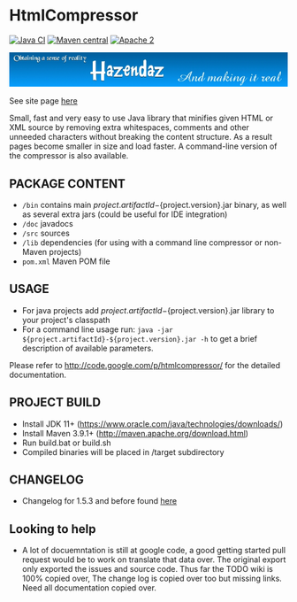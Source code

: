 # HtmlCompressor #

[![Java CI](https://github.com/hazendaz/htmlcompressor/workflows/Java%20CI/badge.svg)](https://github.com/hazendaz/htmlcompressor/actions?query=workflow%3A%22Java+CI%22)
[![Maven central](https://maven-badges.herokuapp.com/maven-central/com.github.hazendaz/htmlcompressor/badge.svg)](https://maven-badges.herokuapp.com/maven-central/com.github.hazendaz/htmlcompressor)
[![Apache 2](http://img.shields.io/badge/license-Apache%202-blue.svg)](http://www.apache.org/licenses/LICENSE-2.0)

![hazendaz](src/site/resources/images/hazendaz-banner.jpg)

See site page [here](https://hazendaz.github.io/htmlcompressor/)

Small, fast and very easy to use Java library that minifies given HTML or XML source by removing extra whitespaces, comments and other unneeded characters without breaking the content structure. As a result pages become smaller in size and load faster. A command-line version of the compressor is also available. 

## PACKAGE CONTENT ##
- ```/bin``` contains main ${project.artifactId}-${project.version}.jar binary, as well as several extra jars (could be useful for IDE integration)
- ```/doc``` javadocs
- ```/src``` sources
- ```/lib``` dependencies (for using with a command line compressor or non-Maven projects)
- ```pom.xml``` Maven POM file

## USAGE ##
- For java projects add ${project.artifactId}-${project.version}.jar library to your project's classpath
- For a command line usage run: ```java -jar ${project.artifactId}-${project.version}.jar -h``` to get a brief description of available parameters.

Please refer to http://code.google.com/p/htmlcompressor/ for the detailed documentation.

## PROJECT BUILD ##
- Install JDK 11+ (https://www.oracle.com/java/technologies/downloads/)
- Install Maven 3.9.1+ (http://maven.apache.org/download.html)
- Run build.bat or build.sh
- Compiled binaries will be placed in /target subdirectory

## CHANGELOG ##
- Changelog for 1.5.3 and before found [here](CHANGELOG.md)

## Looking to help ##
- A lot of docuemntation is still at google code, a good getting started pull request would be to work on translate that data over.  The original export only exported the issues and source code.  Thus far the TODO wiki is 100% copied over, The change log is copied over too but missing links.  Need all documentation copied over.
